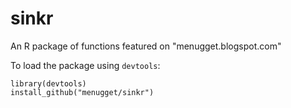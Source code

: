 sinkr
=====

An R package of functions featured on "menugget.blogspot.com"

To load the package using `devtools`:
```
library(devtools)
install_github("menugget/sinkr")
```
